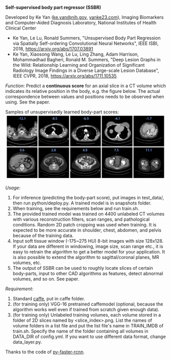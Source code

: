 **Self-supervised body part regressor (SSBR)**

Developed by Ke Yan (ke.yan@nih.gov, [yanke23.com]()), Imaging Biomarkers and Computer-Aided Diagnosis Laboratory,
National Institutes of Health Clinical Center
* Ke Yan, Le Lu, Ronald Summers, "Unsupervised Body Part Regression via Spatially Self-ordering Convolutional Neural Networks",
IEEE ISBI, 2018, https://arxiv.org/abs/1707.03891
* Ke Yan, Xiaosong Wang, Le Lu, Ling Zhang, Adam Harrison, Mohammadhad Bagheri, Ronald M. Summers, "Deep Lesion Graphs in
the Wild: Relationship Learning and Organization of Significant Radiology Image Findings in a Diverse Large-scale Lesion
Database", IEEE CVPR, 2018, https://arxiv.org/abs/1711.10535

*Function*: Predict a **continuous score** for an axial slice in a CT volume which 
indicates its relative position in the body, e.g. the figure below. The actual correspondence between values and positions needs to be observed
when using. See the paper.

Samples of unsupervisedly learned body-part scores:
![sample body-part scores](sample_results.png)

*Usage*:
1. For inference (predicting the body-part score), put images in test_data/, then run
 python/deploy.py. A trained model is in snapshots folder. 
1. When training, see the requirements below and run train.sh.
1. The provided trained model was trained on 4400 unlabeled CT volumes with various reconstruction filters,
scan ranges, and pathological conditions. Random 2D patch cropping was used when training.
It is expected to be more accurate in shoulder, chest, abdomen, and pelvis because of the 
training data.
1. Input soft tissue window (-175~275 HU) 8-bit images with size 128x128. If your data
are different in windowing, image size, scan range etc., it is 
easy to retrain the algorithm to get a better model for your application. It is also possible to extend
the algorithm to sagittal/coronal planes, MR volumes, etc.
1. The output of SSBR can be used to roughly locate slices of certain body-parts, input to other CAD
algorithms as features, detect abnormal volumes, and so on. See paper.

*Requirement*:
1. Standard [caffe](https://github.com/BVLC/caffe), put in caffe folder.
2. (for training only) VGG-16 pretrained caffemodel (optional, because the 
algorithm works well even if trained from scratch given enough data).
3. (for training only) Unlabeled training volumes, each volume stored in a folder
of 2D slices named by <slice_index>.png. List the names of volume folders in a
list file and put the list file's name in TRAIN_IMDB of train.sh. Specify the name 
of the folder containing all volumes in DATA_DIR of config.yml. If you want to use
different data format, change data_layer.py.

Thanks to the code of [py-faster-rcnn](https://github.com/rbgirshick/py-faster-rcnn).